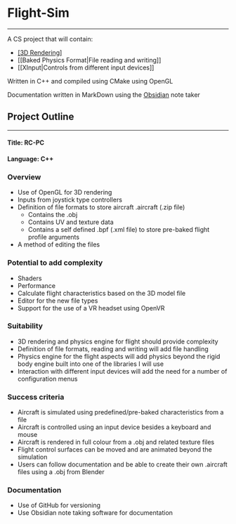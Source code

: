 # Flight-Sim
---
 A CS project that will contain:
 - [[3D Rendering]](https://github.com/TommyGymer/Flight-Sim/blob/main/OpenGL/3D%20Rendering.md)
 - [[Baked Physics Format|File reading and writing]]
 - [[XInput|Controls from different input devices]]
 
Written in C++ and compiled using CMake using OpenGL

Documentation written in MarkDown using the [Obsidian](https://obsidian.md/) note taker

## Project Outline
---

#### Title: RC-PC

#### Language: C++

### Overview

- Use of OpenGL for 3D rendering
- Inputs from joystick type controllers
- Definition of file formats to store aircraft .aircraft (.zip file)
    - Contains the .obj
    - Contains UV and texture data
    - Contains a self defined .bpf (.xml file) to store pre-baked flight profile arguments
- A method of editing the files

### Potential to add complexity
- Shaders
- Performance
- Calculate flight characteristics based on the 3D model file
- Editor for the new file types
- Support for the use of a VR headset using OpenVR

### Suitability
- 3D rendering and physics engine for flight should provide complexity
- Definition of file formats, reading and writing will add file handling
- Physics engine for the flight aspects will add physics beyond the rigid body engine built into one of the libraries I will use
- Interaction with different input devices will add the need for a number of configuration menus

### Success criteria
- Aircraft is simulated using predefined/pre-baked characteristics from a file
- Aircraft is controlled using an input device besides a keyboard and mouse
- Aircraft is rendered in full colour from a .obj and related texture files
- Flight control surfaces can be moved and are animated beyond the simulation
- Users can follow documentation and be able to create their own .aircraft files using a .obj from Blender

### Documentation
- Use of GitHub for versioning
- Use Obsidian note taking software for documentation
